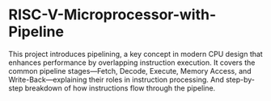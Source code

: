 # RISC-V-Microprocessor-with-Pipeline
This project introduces pipelining, a key concept in modern CPU design that enhances performance by overlapping instruction execution. It covers the common pipeline stages—Fetch, Decode, Execute, Memory Access, and Write-Back—explaining their roles in instruction processing. And step-by-step breakdown of how instructions flow through the pipeline.
